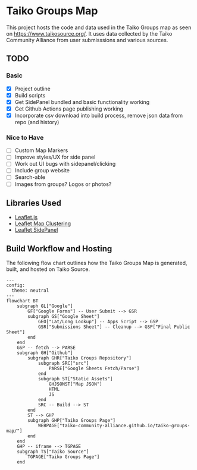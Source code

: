 # Taiko Groups Map
This project hosts the code and data used in the Taiko Groups map as seen on https://www.taikosource.org/.
It uses data collected by the Taiko Community Alliance from user submisssions and various sources.

## TODO
### Basic

 - [x] Project outline
 - [x] Build scripts
 - [x] Get SidePanel bundled and basic functionality working
 - [x] Get Github Actions page publishing working
 - [x] Incorporate csv download into build process, remove json data from repo (and history)

 ### Nice to Have
 
 - [ ] Custom Map Markers
 - [ ] Improve styles/UX for side panel
 - [ ] Work out UI bugs with sidepanel/clicking
 - [ ] Include group website
 - [ ] Search-able
 - [ ] Images from groups? Logos or photos?

## Libraries Used
 - [Leaflet.js](https://github.com/Leaflet/Leaflet)
 - [Leaflet Map Clustering](https://github.com/Leaflet/Leaflet.markercluster)
 - [Leaflet SidePanel](https://github.com/cyclingbyte/Leaflet.SidePanel)

## Build Workflow and Hosting
The following flow chart outlines how the Taiko Groups Map is generated, built, and hosted on Taiko Source.

```mermaid
---
config:
  theme: neutral
---
flowchart BT
    subgraph GL["Google"]
        GF["Google Forms"] -- User Submit --> GSR
        subgraph GS["Google Sheet"]
            GEO["Lat/Long Lookup"] -- Apps Script --> GSP
            GSR["Submissions Sheet"] -- Cleanup --> GSP["Final Public Sheet"]
        end
    end
    GSP -- fetch --> PARSE
    subgraph GH["Github"]
        subgraph GHR["Taiko Groups Repository"]
            subgraph SRC["src"]
                PARSE["Google Sheets Fetch/Parse"]
            end
            subgraph ST["Static Assets"]
                GHJSONST["Map JSON"]
                HTML
                JS
            end
            SRC -- Build --> ST
        end
        ST --> GHP
        subgraph GHP["Taiko Groups Page"]
            WEBPAGE["taiko-community-alliance.github.io/taiko-groups-map/"]
        end
    end
    GHP -- iframe --> TGPAGE
    subgraph TS["Taiko Source"]
        TGPAGE["Taiko Groups Page"]
    end
```
